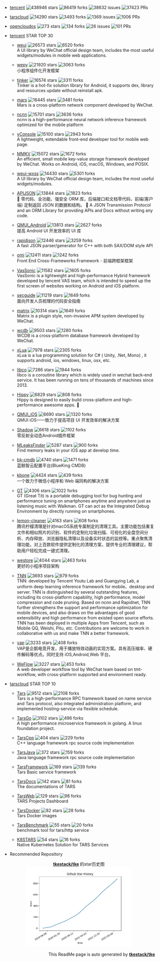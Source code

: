 
+ [tencent](https://github.com/tencent)
![438946 stars](https://img.shields.io/badge/Stars-438946-green)
![86419 forks](https://img.shields.io/badge/Forks-86419-green)
![38632 issues](https://img.shields.io/badge/Issues-38632-green)
![37423 PRs](https://img.shields.io/badge/PRs-37423-green)

+ [tarscloud](https://github.com/tarscloud)
![14290 stars](https://img.shields.io/badge/Stars-14290-green)
![3493 forks](https://img.shields.io/badge/Forks-3493-green)
![1369 issues](https://img.shields.io/badge/Issues-1369-green)
![1006 PRs](https://img.shields.io/badge/PRs-1006-green)

+ [opencloudos](https://github.com/opencloudos)
![273 stars](https://img.shields.io/badge/Stars-273-green)
![134 forks](https://img.shields.io/badge/Forks-134-green)
![26 issues](https://img.shields.io/badge/Issues-26-green)
![101 PRs](https://img.shields.io/badge/PRs-101-green)



+ [tencent](https://github.com/tencent) STAR TOP 30
    
    + [weui](https://github.com/tencent/weui) 
    ![26573 stars](https://img.shields.io/badge/Stars-26573-green)
    ![6520 forks](https://img.shields.io/badge/Forks-6520-green)  
    A UI library by WeChat official design team, includes the most useful widgets/modules in mobile web applications.
    
    + [wepy](https://github.com/tencent/wepy) 
    ![21920 stars](https://img.shields.io/badge/Stars-21920-green)
    ![3063 forks](https://img.shields.io/badge/Forks-3063-green)  
    小程序组件化开发框架
    
    + [tinker](https://github.com/tencent/tinker) 
    ![16574 stars](https://img.shields.io/badge/Stars-16574-green)
    ![3311 forks](https://img.shields.io/badge/Forks-3311-green)  
    Tinker is a hot-fix solution library for Android, it supports dex, library and resources update without reinstall apk.
    
    + [mars](https://github.com/tencent/mars) 
    ![16445 stars](https://img.shields.io/badge/Stars-16445-green)
    ![3481 forks](https://img.shields.io/badge/Forks-3481-green)  
    Mars is a cross-platform network component  developed by WeChat.
    
    + [ncnn](https://github.com/tencent/ncnn) 
    ![15701 stars](https://img.shields.io/badge/Stars-15701-green)
    ![3636 forks](https://img.shields.io/badge/Forks-3636-green)  
    ncnn is a high-performance neural network inference framework optimized for the mobile platform
    
    + [vConsole](https://github.com/tencent/vConsole) 
    ![15100 stars](https://img.shields.io/badge/Stars-15100-green)
    ![2943 forks](https://img.shields.io/badge/Forks-2943-green)  
    A lightweight, extendable front-end developer tool for mobile web page.
    
    + [MMKV](https://github.com/tencent/MMKV) 
    ![15072 stars](https://img.shields.io/badge/Stars-15072-green)
    ![1672 forks](https://img.shields.io/badge/Forks-1672-green)  
    An efficient, small mobile key-value storage framework developed by WeChat. Works on Android, iOS, macOS, Windows, and POSIX.
    
    + [weui-wxss](https://github.com/tencent/weui-wxss) 
    ![14430 stars](https://img.shields.io/badge/Stars-14430-green)
    ![5301 forks](https://img.shields.io/badge/Forks-5301-green)  
    A UI library by WeChat official design team, includes the most useful widgets/modules.
    
    + [APIJSON](https://github.com/tencent/APIJSON) 
    ![13844 stars](https://img.shields.io/badge/Stars-13844-green)
    ![1823 forks](https://img.shields.io/badge/Forks-1823-green)  
    🚀 零代码、全功能、强安全 ORM 库，后端接口和文档零代码，前端(客户端) 定制返回 JSON 的数据和结构。 🚀 A JSON Transmission Protocol and an ORM Library for providing APIs and Docs without writing any code.
    
    + [QMUI_Android](https://github.com/tencent/QMUI_Android) 
    ![13813 stars](https://img.shields.io/badge/Stars-13813-green)
    ![2627 forks](https://img.shields.io/badge/Forks-2627-green)  
    提高 Android UI 开发效率的 UI 库
    
    + [rapidjson](https://github.com/tencent/rapidjson) 
    ![12446 stars](https://img.shields.io/badge/Stars-12446-green)
    ![3259 forks](https://img.shields.io/badge/Forks-3259-green)  
    A fast JSON parser/generator for C++ with both SAX/DOM style API
    
    + [omi](https://github.com/tencent/omi) 
    ![12411 stars](https://img.shields.io/badge/Stars-12411-green)
    ![1242 forks](https://img.shields.io/badge/Forks-1242-green)  
     Front End Cross-Frameworks Framework - 前端跨框架框架
    
    + [VasSonic](https://github.com/tencent/VasSonic) 
    ![11582 stars](https://img.shields.io/badge/Stars-11582-green)
    ![1605 forks](https://img.shields.io/badge/Forks-1605-green)  
    VasSonic is a lightweight and high-performance Hybrid framework developed by tencent VAS team, which is intended to speed up the first screen of websites working on Android and iOS platform. 
    
    + [secguide](https://github.com/tencent/secguide) 
    ![11219 stars](https://img.shields.io/badge/Stars-11219-green)
    ![1649 forks](https://img.shields.io/badge/Forks-1649-green)  
    面向开发人员梳理的代码安全指南
    
    + [matrix](https://github.com/tencent/matrix) 
    ![10314 stars](https://img.shields.io/badge/Stars-10314-green)
    ![1649 forks](https://img.shields.io/badge/Forks-1649-green)  
    Matrix is a plugin style, non-invasive APM system developed by WeChat.
    
    + [wcdb](https://github.com/tencent/wcdb) 
    ![9503 stars](https://img.shields.io/badge/Stars-9503-green)
    ![1280 forks](https://img.shields.io/badge/Forks-1280-green)  
    WCDB is a cross-platform database framework developed by WeChat.
    
    + [xLua](https://github.com/tencent/xLua) 
    ![7978 stars](https://img.shields.io/badge/Stars-7978-green)
    ![2305 forks](https://img.shields.io/badge/Forks-2305-green)  
    xLua is a lua programming solution for  C# ( Unity, .Net, Mono) , it supports android, ios, windows, linux, osx, etc.
    
    + [libco](https://github.com/tencent/libco) 
    ![7286 stars](https://img.shields.io/badge/Stars-7286-green)
    ![1944 forks](https://img.shields.io/badge/Forks-1944-green)  
    libco is a coroutine library which is widely used in wechat  back-end service. It has been running on tens of thousands of machines since 2013.
    
    + [Hippy](https://github.com/tencent/Hippy) 
    ![6829 stars](https://img.shields.io/badge/Stars-6829-green)
    ![808 forks](https://img.shields.io/badge/Forks-808-green)  
    Hippy is designed to easily build cross-platform and high-performance awesome apps. 👏
    
    + [QMUI_iOS](https://github.com/tencent/QMUI_iOS) 
    ![6690 stars](https://img.shields.io/badge/Stars-6690-green)
    ![1320 forks](https://img.shields.io/badge/Forks-1320-green)  
    QMUI iOS——致力于提高项目 UI 开发效率的解决方案
    
    + [Shadow](https://github.com/tencent/Shadow) 
    ![6618 stars](https://img.shields.io/badge/Stars-6618-green)
    ![1102 forks](https://img.shields.io/badge/Forks-1102-green)  
    零反射全动态Android插件框架
    
    + [MLeaksFinder](https://github.com/tencent/MLeaksFinder) 
    ![5287 stars](https://img.shields.io/badge/Stars-5287-green)
    ![900 forks](https://img.shields.io/badge/Forks-900-green)  
    Find memory leaks in your iOS app at develop time.
    
    + [bk-cmdb](https://github.com/tencent/bk-cmdb) 
    ![4740 stars](https://img.shields.io/badge/Stars-4740-green)
    ![1471 forks](https://img.shields.io/badge/Forks-1471-green)  
    蓝鲸智云配置平台(BlueKing CMDB)
    
    + [kbone](https://github.com/tencent/kbone) 
    ![4424 stars](https://img.shields.io/badge/Stars-4424-green)
    ![439 forks](https://img.shields.io/badge/Forks-439-green)  
    一个致力于微信小程序和 Web 端同构的解决方案
    
    + [GT](https://github.com/tencent/GT) 
    ![4306 stars](https://img.shields.io/badge/Stars-4306-green)
    ![1022 forks](https://img.shields.io/badge/Forks-1022-green)  
    GT (Great Tit) is a portable debugging tool for bug hunting and performance tuning on smartphones anytime and anywhere just as listening music with Walkman. GT can act as the Integrated Debug Environment by directly running on smartphones.
    
    + [lemon-cleaner](https://github.com/tencent/lemon-cleaner) 
    ![4163 stars](https://img.shields.io/badge/Stars-4163-green)
    ![608 forks](https://img.shields.io/badge/Forks-608-green)  
    腾讯柠檬清理是针对macOS系统专属制定的清理工具。主要功能包括重复文件和相似照片的识别、软件的定制化垃圾扫描、可视化的全盘空间分析、内存释放、浏览器隐私清理以及设备实时状态的监控等。重点聚焦清理功能，对上百款软件提供定制化的清理方案，提供专业的清理建议，帮助用户轻松完成一键式清理。
    
    + [westore](https://github.com/tencent/westore) 
    ![4044 stars](https://img.shields.io/badge/Stars-4044-green)
    ![463 forks](https://img.shields.io/badge/Forks-463-green)  
    更好的小程序项目架构
    
    + [TNN](https://github.com/tencent/TNN) 
    ![3693 stars](https://img.shields.io/badge/Stars-3693-green)
    ![679 forks](https://img.shields.io/badge/Forks-679-green)  
    TNN: developed by Tencent Youtu Lab and Guangying Lab, a uniform deep learning inference framework for mobile、desktop and server. TNN is distinguished by several outstanding features, including its cross-platform capability, high performance, model compression and code pruning. Based on ncnn and Rapidnet, TNN further strengthens the support and performance optimization for mobile devices, and also draws on the advantages of good extensibility and high performance from existed open source efforts. TNN has been deployed in multiple Apps from Tencent, such as Mobile QQ, Weishi, Pitu, etc. Contributions are welcome to work in collaborative with us and make TNN a better framework. 
    
    + [vap](https://github.com/tencent/vap) 
    ![3233 stars](https://img.shields.io/badge/Stars-3233-green)
    ![408 forks](https://img.shields.io/badge/Forks-408-green)  
    VAP是企鹅电竞开发，用于播放特效动画的实现方案。具有高压缩率、硬件解码等优点。同时支持 iOS,Android,Web 平台。
    
    + [WeFlow](https://github.com/tencent/WeFlow) 
    ![3227 stars](https://img.shields.io/badge/Stars-3227-green)
    ![453 forks](https://img.shields.io/badge/Forks-453-green)  
    A web developer workflow tool by WeChat team based on tmt-workflow, with cross-platform supported and environment ready.
    

+ [tarscloud](https://github.com/tarscloud) STAR TOP 10
    
    + [Tars](https://github.com/tarscloud/Tars) 
    ![9512 stars](https://img.shields.io/badge/Stars-9512-green)
    ![2108 forks](https://img.shields.io/badge/Forks-2108-green)  
    Tars is a high-performance RPC framework based on name service and Tars protocol, also integrated administration platform, and implemented hosting-service via flexible schedule.
    
    + [TarsGo](https://github.com/tarscloud/TarsGo) 
    ![3102 stars](https://img.shields.io/badge/Stars-3102-green)
    ![496 forks](https://img.shields.io/badge/Forks-496-green)  
    A  high performance microservice  framework  in golang. A linux foundation project.
    
    + [TarsCpp](https://github.com/tarscloud/TarsCpp) 
    ![404 stars](https://img.shields.io/badge/Stars-404-green)
    ![229 forks](https://img.shields.io/badge/Forks-229-green)  
    C++ language framework rpc source code implementation
    
    + [TarsJava](https://github.com/tarscloud/TarsJava) 
    ![372 stars](https://img.shields.io/badge/Stars-372-green)
    ![159 forks](https://img.shields.io/badge/Forks-159-green)  
    Java language framework rpc source code implementation
    
    + [TarsFramework](https://github.com/tarscloud/TarsFramework) 
    ![169 stars](https://img.shields.io/badge/Stars-169-green)
    ![139 forks](https://img.shields.io/badge/Forks-139-green)  
    Tars Basic service framework
    
    + [TarsDocs](https://github.com/tarscloud/TarsDocs) 
    ![142 stars](https://img.shields.io/badge/Stars-142-green)
    ![81 forks](https://img.shields.io/badge/Forks-81-green)  
    The documentations of TARS
    
    + [TarsWeb](https://github.com/tarscloud/TarsWeb) 
    ![129 stars](https://img.shields.io/badge/Stars-129-green)
    ![98 forks](https://img.shields.io/badge/Forks-98-green)  
    TARS Projects Dashboard
    
    + [TarsDocker](https://github.com/tarscloud/TarsDocker) 
    ![82 stars](https://img.shields.io/badge/Stars-82-green)
    ![28 forks](https://img.shields.io/badge/Forks-28-green)  
    Tars Docker  images
    
    + [TarsBenchmark](https://github.com/tarscloud/TarsBenchmark) 
    ![55 stars](https://img.shields.io/badge/Stars-55-green)
    ![20 forks](https://img.shields.io/badge/Forks-20-green)  
    benchmark tool for tars/http service
    
    + [K8STARS](https://github.com/tarscloud/K8STARS) 
    ![54 stars](https://img.shields.io/badge/Stars-54-green)
    ![16 forks](https://img.shields.io/badge/Forks-16-green)  
    Native Kubernetes  Solution for TARS Services
    


+ Recommended Repository  
<p align="center">
      <strong>
        <a href="https://github.com/tkestack/tke" target="_blank">tkestack/tke</a>
      </strong>  的star历史图
  <br>
  <img src="https://raw.githubusercontent.com/ButterAndButterfly/GithubTools/master/data/stars_history.jpg" width="350px"></img>    
</p>

<p align="right">
      This ReadMe page is auto generated by 
      <strong>
        <a href="https://github.com/tkestack/tke" target="_blank">tkestack/tke</a><br>
      </strong>   
</p>